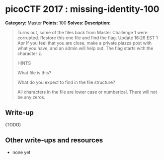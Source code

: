# picoCTF 2017 : missing-identity-100

**Category:** Master
**Points:** 100
**Solves:** 
**Description:**

> Turns out, some of the files back from Master Challenge 1 were corrupted. Restore this one file and find the flag. Update 16:26 EST 1 Apr If you feel that you are close, make a private piazza post with what you have, and an admin will help out. The flag starts with the character z.
> 
> 
>  HINTS
> 
> What file is this?
> 
> What do you expect to find in the file structure?
> 
> All characters in the file are lower case or numberical. There will not be any zeros.


## Write-up

(TODO)

## Other write-ups and resources

* none yet
